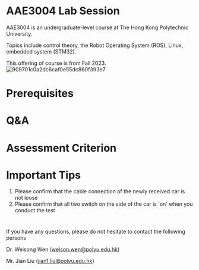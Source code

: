 # AAE3004 Lab Session
AAE3004 is an undergraduate-level course at The Hong Kong Polytechnic University.

Topics include control theory, the Robot Operating System (ROS), Linux, embedded system (STM32).

This offering of course is from Fall 2023.
![909701c0a2dc6caf0e55dc860f393e7](https://github.com/sdjkjsdh/AAE3004labsession/assets/14803083/af6b13fd-eac9-4c98-adbf-b842a88c61dc)


# Prerequisites

# Q&A

# Assessment Criterion

# Important Tips
1. Please confirm that the cable connection of the newly received car is not loose
2. Please confirm that all two switch on the side of the car is 'on' when you conduct the test

# 
If you have any questions, please do not hesitate to contact the following persons

Dr. Weisong Wen (welson.wen@polyu.edu.hk)

Mr. Jian Liu (jian1.liu@polyu.edu.hk)

